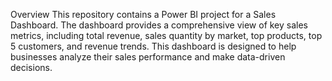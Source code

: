 Overview
This repository contains a Power BI project for a Sales Dashboard. The dashboard provides a comprehensive view of key sales metrics, including total revenue, sales quantity by market, top products, top 5 customers, and revenue trends. This dashboard is designed to help businesses analyze their sales performance and make data-driven decisions.
